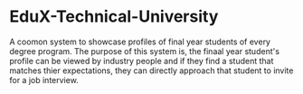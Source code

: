 # EduX-Technical-University
A coomon system to showcase profiles of final year students of every degree program. The purpose of this system is, the finaal year student's profile can be viewed by industry people and if they find a student that matches thier expectations, they can directly approach that student to invite for a job interview.

